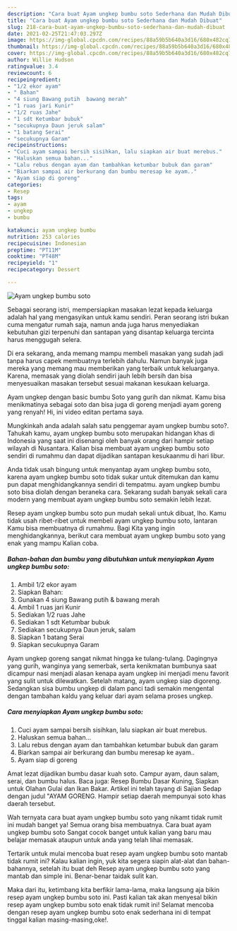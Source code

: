 ```yaml
---
description: "Cara buat Ayam ungkep bumbu soto Sederhana dan Mudah Dibuat"
title: "Cara buat Ayam ungkep bumbu soto Sederhana dan Mudah Dibuat"
slug: 218-cara-buat-ayam-ungkep-bumbu-soto-sederhana-dan-mudah-dibuat
date: 2021-02-25T21:47:03.297Z
image: https://img-global.cpcdn.com/recipes/88a59b5b640a3d16/680x482cq70/ayam-ungkep-bumbu-soto-foto-resep-utama.jpg
thumbnail: https://img-global.cpcdn.com/recipes/88a59b5b640a3d16/680x482cq70/ayam-ungkep-bumbu-soto-foto-resep-utama.jpg
cover: https://img-global.cpcdn.com/recipes/88a59b5b640a3d16/680x482cq70/ayam-ungkep-bumbu-soto-foto-resep-utama.jpg
author: Willie Hudson
ratingvalue: 3.4
reviewcount: 6
recipeingredient:
- "1/2 ekor ayam"
- " Bahan"
- "4 siung Bawang putih  bawang merah"
- "1 ruas jari Kunir"
- "1/2 ruas Jahe"
- "1 sdt Ketumbar bubuk"
- "secukupnya Daun jeruk salam"
- "1 batang Serai"
- "secukupnya Garam"
recipeinstructions:
- "Cuci ayam sampai bersih sisihkan, lalu siapkan air buat merebus."
- "Haluskan semua bahan..."
- "Lalu rebus dengan ayam dan tambahkan ketumbar bubuk dan garam"
- "Biarkan sampai air berkurang dan bumbu meresap ke ayam.."
- "Ayam siap di goreng"
categories:
- Resep
tags:
- ayam
- ungkep
- bumbu

katakunci: ayam ungkep bumbu 
nutrition: 253 calories
recipecuisine: Indonesian
preptime: "PT11M"
cooktime: "PT48M"
recipeyield: "1"
recipecategory: Dessert

---
```



![Ayam ungkep bumbu soto](https://img-global.cpcdn.com/recipes/88a59b5b640a3d16/680x482cq70/ayam-ungkep-bumbu-soto-foto-resep-utama.jpg)

Sebagai seorang istri, mempersiapkan masakan lezat kepada keluarga adalah hal yang mengasyikan untuk kamu sendiri. Peran seorang istri bukan cuma mengatur rumah saja, namun anda juga harus menyediakan kebutuhan gizi terpenuhi dan santapan yang disantap keluarga tercinta harus menggugah selera.

Di era  sekarang, anda memang mampu membeli masakan yang sudah jadi tanpa harus capek membuatnya terlebih dahulu. Namun banyak juga mereka yang memang mau memberikan yang terbaik untuk keluarganya. Karena, memasak yang diolah sendiri jauh lebih bersih dan bisa menyesuaikan masakan tersebut sesuai makanan kesukaan keluarga. 

Ayam ungkep dengan basic bumbu Soto yang gurih dan nikmat. Kamu bisa menikmatinya sebagai soto dan bisa juga di goreng menjadi ayam goreng yang renyah! Hi, ini video editan pertama saya.

Mungkinkah anda adalah salah satu penggemar ayam ungkep bumbu soto?. Tahukah kamu, ayam ungkep bumbu soto merupakan hidangan khas di Indonesia yang saat ini disenangi oleh banyak orang dari hampir setiap wilayah di Nusantara. Kalian bisa membuat ayam ungkep bumbu soto sendiri di rumahmu dan dapat dijadikan santapan kesukaanmu di hari libur.

Anda tidak usah bingung untuk menyantap ayam ungkep bumbu soto, karena ayam ungkep bumbu soto tidak sukar untuk ditemukan dan kamu pun dapat menghidangkannya sendiri di tempatmu. ayam ungkep bumbu soto bisa diolah dengan beraneka cara. Sekarang sudah banyak sekali cara modern yang membuat ayam ungkep bumbu soto semakin lebih lezat.

Resep ayam ungkep bumbu soto pun mudah sekali untuk dibuat, lho. Kamu tidak usah ribet-ribet untuk membeli ayam ungkep bumbu soto, lantaran Kamu bisa membuatnya di rumahmu. Bagi Kita yang ingin menghidangkannya, berikut cara membuat ayam ungkep bumbu soto yang enak yang mampu Kalian coba.

<!--inarticleads1-->

##### Bahan-bahan dan bumbu yang dibutuhkan untuk menyiapkan Ayam ungkep bumbu soto:

1. Ambil 1/2 ekor ayam
1. Siapkan  Bahan:
1. Gunakan 4 siung Bawang putih &amp; bawang merah
1. Ambil 1 ruas jari Kunir
1. Sediakan 1/2 ruas Jahe
1. Sediakan 1 sdt Ketumbar bubuk
1. Sediakan secukupnya Daun jeruk, salam
1. Siapkan 1 batang Serai
1. Siapkan secukupnya Garam


Ayam ungkep goreng sangat nikmat hingga ke tulang-tulang. Dagingnya yang gurih, wanginya yang semerbak, serta kenikmatan bumbunya saat dicampur nasi menjadi alasan kenapa ayam ungkep ini menjadi menu favorit yang sulit untuk dilewatkan. Setelah matang, ayam ungkep siap digoreng. Sedangkan sisa bumbu ungkep di dalam panci tadi semakin mengental dengan tambahan kaldu yang keluar dari ayam selama proses ungkep. 

<!--inarticleads2-->

##### Cara menyiapkan Ayam ungkep bumbu soto:

1. Cuci ayam sampai bersih sisihkan, lalu siapkan air buat merebus.
1. Haluskan semua bahan...
1. Lalu rebus dengan ayam dan tambahkan ketumbar bubuk dan garam
1. Biarkan sampai air berkurang dan bumbu meresap ke ayam..
1. Ayam siap di goreng


Amat lezat dijadikan bumbu dasar kuah soto. Campur ayam, daun salam, serai, dan bumbu halus. Baca juga: Resep Bumbu Dasar Kuning, Siapkan untuk Olahan Gulai dan Ikan Bakar. Artikel ini telah tayang di Sajian Sedap dengan judul &#34;AYAM GORENG. Hampir setiap daerah mempunyai soto khas daerah tersebut. 

Wah ternyata cara buat ayam ungkep bumbu soto yang nikamt tidak rumit ini mudah banget ya! Semua orang bisa membuatnya. Cara buat ayam ungkep bumbu soto Sangat cocok banget untuk kalian yang baru mau belajar memasak ataupun untuk anda yang telah lihai memasak.

Tertarik untuk mulai mencoba buat resep ayam ungkep bumbu soto mantab tidak rumit ini? Kalau kalian ingin, yuk kita segera siapin alat-alat dan bahan-bahannya, setelah itu buat deh Resep ayam ungkep bumbu soto yang mantab dan simple ini. Benar-benar taidak sulit kan. 

Maka dari itu, ketimbang kita berfikir lama-lama, maka langsung aja bikin resep ayam ungkep bumbu soto ini. Pasti kalian tak akan menyesal bikin resep ayam ungkep bumbu soto enak tidak rumit ini! Selamat mencoba dengan resep ayam ungkep bumbu soto enak sederhana ini di tempat tinggal kalian masing-masing,oke!.

